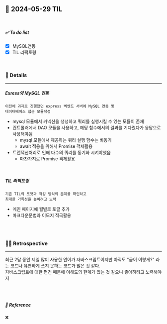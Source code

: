 ## 📆 2024-05-29 TIL

<br>

##### ✅ To do list

- [x] MySQL연동
- [x] TIL 리팩토링

<br>

### 📝 Details
---

##### Exress와 MySQL 연동

```
이전에 과제로 진행했던 express 벡엔드 서버에 MySQL 연동 및
데이터베이스 접근 모듈작성
```

- mysql 모듈에서 커넥션을 생성하고 쿼리를 실행시킬 수 있는 모듈이 존재
- 컨트롤러에서 DAO 모듈을 사용하고, 해당 함수에서의 결과를 기다렸다가 응답으로 사용해야됨
    - mysql 모듈에서 제공하는 쿼리 실행 함수는 비동기
    - await 적용을 위해서 Promise 객체활용
- 트랜잭션처리로 인해 다수의 쿼리를 동기화 시켜야했음
    - 마찬가지로 Promise 객체활용

<br>

##### TIL 리팩토링

```
기존 TIL의 포맷과 작성 방식의 문제를 확인하고
최대한 가독성을 높이려고 노력
```

- 메인 페이지에 월별로 토글 추가
- 마크다운문법과 이모지 적극활용

    
<br><br>

### ✍🏻 Retrospective
---

최근 2달 동안 제일 많이 사용한 언어가 자바스크립트이지만 아직도 "굳이 이렇게?" 
라는 코드나 유연하게 쓰지 못하는 코드가 많은 것 같다.  
자바스크립트에 대한 편견 때문에 이해도의 한계가 있는 것 같으니 좋아하려고 노력해야지

<br><br>

##### 🔗 Reference

❌

